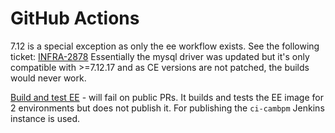 # GitHub Actions

7.12 is a special exception as only the ee workflow exists.
See the following ticket: [INFRA-2878](https://jira.camunda.com/browse/INFRA-2878)
Essentially the mysql driver was updated but it's only compatible with >=7.12.17 and as CE versions are not patched, the builds would never work.

[Build and test EE](./build-and-test-ee.yml) - will fail on public PRs. It builds and tests the EE image for 2 environments but does not publish it. For publishing the `ci-cambpm` Jenkins instance is used.
